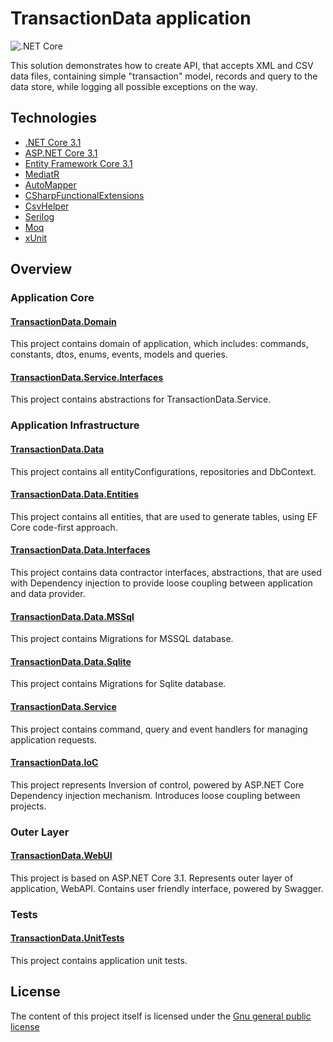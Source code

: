 # TransactionData application

![.NET Core](https://github.com/zuyuz/TransactionData/workflows/.NET%20Core/badge.svg?branch=master)

This solution demonstrates how to create API, that accepts XML and CSV data files, containing simple "transaction" model, records and query to the data store, while logging all possible exceptions on the way.


## Technologies
* [.NET Core 3.1](https://dotnet.microsoft.com/download/dotnet-core/3.1)
* [ASP.NET Core 3.1](https://dotnet.microsoft.com/download/dotnet-core/3.1)
* [Entity Framework Core 3.1](https://www.nuget.org/packages/Microsoft.EntityFrameworkCore/3.1.6?_src=template)
* [MediatR](https://www.nuget.org/packages/MediatR/8.0.2?_src=template)
* [AutoMapper](https://www.nuget.org/packages/AutoMapper/10.0.0?_src=template)
* [CSharpFunctionalExtensions](https://www.nuget.org/packages/CSharpFunctionalExtensions/2.10.0?_src=template)
* [CsvHelper](https://www.nuget.org/packages/CsvHelper/15.0.5?_src=template)
* [Serilog](https://www.nuget.org/packages/Serilog.Extensions.Logging.File/2.0.0?_src=template)
* [Moq](https://www.nuget.org/packages/Moq/4.5.28?_src=template)
* [xUnit](https://www.nuget.org/packages/xunit/2.4.0?_src=template)

## Overview

### Application Core

####  [TransactionData.Domain](https://github.com/zuyuz/TransactionData/tree/master/TransactionData.Domain)

This project contains domain of application, which includes: commands, constants, dtos, enums, events, models and queries.

#### [TransactionData.Service.Interfaces](https://github.com/zuyuz/TransactionData/tree/master/TransactionData.Service.Interfaces)

This project contains abstractions for TransactionData.Service.

### Application Infrastructure

#### [TransactionData.Data](https://github.com/zuyuz/TransactionData/tree/master/TransactionData.Data)

This project contains all entityConfigurations, repositories and DbContext.

#### [TransactionData.Data.Entities](https://github.com/zuyuz/TransactionData/tree/master/TransactionData.Data.Entities)

This project contains all entities, that are used to generate tables, using EF Core code-first approach.

#### [TransactionData.Data.Interfaces](https://github.com/zuyuz/TransactionData/tree/master/TransactionData.Data.Interfaces)

This project contains data contractor interfaces, abstractions, that are used with Dependency injection to provide loose coupling between application and data provider.

#### [TransactionData.Data.MSSql](https://github.com/zuyuz/TransactionData/tree/master/TransactionData.Data.MSSql)

This project contains Migrations for MSSQL database.

#### [TransactionData.Data.Sqlite](https://github.com/zuyuz/TransactionData/tree/master/TransactionData.Data.Sqlite)

This project contains Migrations for Sqlite database.

#### [TransactionData.Service](https://github.com/zuyuz/TransactionData/tree/master/TransactionData.Service)

This project contains command, query and event handlers for managing application requests.

#### [TransactionData.IoC](https://github.com/zuyuz/TransactionData/tree/master/TransactionData.IoC)

This project represents Inversion of control, powered by ASP.NET Core Dependency injection mechanism. Introduces loose coupling between projects.

### Outer Layer

#### [TransactionData.WebUI](https://github.com/zuyuz/TransactionData/tree/master/TransactionData.WebUI)

This project is based on ASP.NET Core 3.1. Represents outer layer of application, WebAPI. Contains user friendly interface, powered by Swagger.

### Tests

#### [TransactionData.UnitTests](https://github.com/zuyuz/TransactionData/tree/master/TransactionData.UnitTests)

This project contains application unit tests.

## License

The content of this project itself is licensed under the [Gnu general public license](https://github.com/zuyuz/TransactionData/blob/master/LICENSE)
